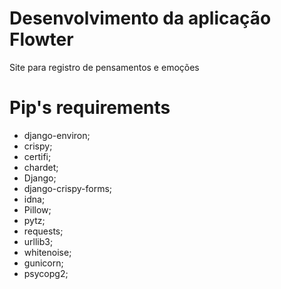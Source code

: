 # Desenvolvimento da aplicação Flowter
Site para registro de pensamentos e emoções







# Pip's requirements
- django-environ;
- crispy;
- certifi;
- chardet;
- Django;
- django-crispy-forms;
- idna;
- Pillow;
- pytz;
- requests;
- urllib3;
- whitenoise;
- gunicorn;
- psycopg2;

